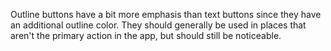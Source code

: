Outline buttons have a bit more emphasis than text buttons since they have an
additional outline color. They should generally be used in places that aren't
the primary action in the app, but should still be noticeable.
